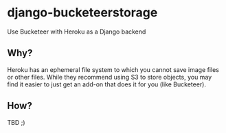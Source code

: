 # django-bucketeerstorage
Use Bucketeer with Heroku as a Django backend

## Why?
Heroku has an ephemeral file system to which you cannot save image files or other files.  While they recommend using S3 to store objects, you may find it easier to just get an add-on that does it for you (like Bucketeer).

## How?

TBD ;)
